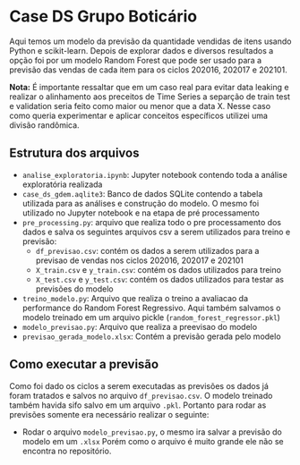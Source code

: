 # Case DS Grupo Boticário
Aqui temos um modelo da previsão da quantidade vendidas de itens usando
Python e scikit-learn. Depois de explorar dados e diversos resultados
a opção foi por um modelo Random Forest que pode ser usado para a previsão das
vendas de cada item para os ciclos 202016, 202017 e 202101.

**Nota:** É importante ressaltar que em um caso real para evitar data leaking
e realizar o alinhamento aos preceitos de Time Series a separção de train
test e validation seria feito como maior ou menor que a data X.
Nesse caso como queria experimentar e aplicar conceitos específicos utilizei
uma divisão randômica.

## Estrutura dos arquivos
- `analise_exploratoria.ipynb`: Jupyter notebook contendo toda a análise
exploratória realizada
- `case_ds_gdem.aqlite3`: Banco de dados SQLite contendo a tabela utilizada
para as análises e construção do modelo. O mesmo foi utilizado no Jupyter
notebook e na etapa de pré processamento
- `pre_processing.py`: arquivo que realiza todo o pre processamento dos
dados e salva os seguintes arquivos csv a serem utilizados para treino
e previsão:
    - `df_previsao.csv`: contém os dados a serem utilizados para
    a previsao de vendas nos ciclos 202016, 202017 e 202101
    - `X_train.csv` e `y_train.csv`: contém os dados utilizados para treino
    - `X_test.csv` e `y_test.csv`: contém os dados utilizados para testar
    as previsões do modelo
- `treino_modelo.py`: Arquivo que realiza o treino a avaliacao da performance
do Random Forest Regressivo. Aqui também salvamos o modelo treinado em
um arquivo pickle (`random_forest_regressor.pkl`)
- `modelo_previsao.py`: Arquivo que realiza a preevisao do modelo
- `previsao_gerada_modelo.xlsx`: Contém a previsão gerada pelo modelo

## Como executar a previsão
Como foi dado os ciclos a serem executadas as previsões os dados já foram
tratados e salvos no arquivo `df_previsao.csv`.
O modelo treinado também havida sifo salvo em um arquivo `.pkl`. Portanto para
rodar as previsões somente era necessário realizar o seguinte:
- Rodar o arquivo `modelo_previsao.py`, o mesmo ira salvar a previsão do
modelo em um `.xlsx`
Porém como o arquivo é muito grande ele não se encontra no repositório.